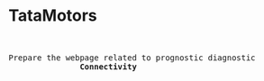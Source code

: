 # TataMotors
<br>
   <pre>Prepare the webpage related to prognostic diagnostic
               <b>Connectivity</b></pre>
